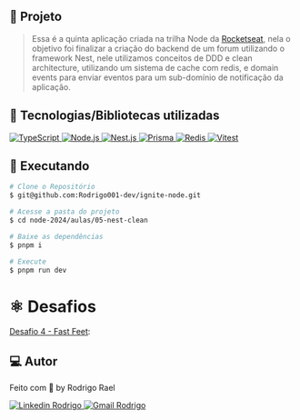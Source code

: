 ## :page_with_curl: Projeto

> Essa é a quinta aplicação criada na trilha Node da [Rocketseat](https://github.com/Rocketseat), nela o objetivo foi finalizar a criação do backend de um forum utilizando o framework Nest, nele utilizamos conceitos de DDD e clean architecture, utilizando um sistema de cache com redis, e domain events para enviar eventos para um sub-domínio de notificação da aplicação.

## 🚀 Tecnologias/Bibliotecas utilizadas

<a href="https://www.typescriptlang.org/" target="_blank"> <img src="https://img.shields.io/badge/-TypeScript-3178C6?style=flat-square&logo=TypeScript&logoColor=white" alt="TypeScript"> </a>
<a href="https://nodejs.org/en/" target="_blank"> <img src="https://img.shields.io/badge/-Node.js-32CD32?style=flat-square&logo=Node.js&logoColor=white" alt="Node.js"> </a>
<a href="https://docs.nestjs.com/" target="_blank"> <img src="https://img.shields.io/badge/-Nest.js-ED2945?style=flat-square&logo=Nestjs&logoColor=white" alt="Nest.js"> </a>
<a href="https://www.prisma.io/" target="_blank"> <img src="https://img.shields.io/badge/-Prisma-3368FF?style=flat-square&logo=prisma&logoColor=white" alt="Prisma"> </a>
<a href="https://redis.io/" target="_blank"> <img src="https://img.shields.io/badge/-Redis-e04b3f?style=flat-square&logo=redis&logoColor=white" alt="Redis"> </a>
<a href="https://vitest.dev/" target="_blank"> <img src="https://img.shields.io/badge/-Vitest-86B91A?style=flat-square&logo=vite&logoColor=white" alt="Vitest"> </a>

## :construction_worker: Executando

```bash
# Clone o Repositório
$ git@github.com:Rodrigo001-dev/ignite-node.git
```

```bash
# Acesse a pasta do projeto
$ cd node-2024/aulas/05-nest-clean
```

```bash
# Baixe as dependências
$ pnpm i
```

```bash
# Execute
$ pnpm run dev
```

# :atom_symbol: Desafios

[Desafio 4 - Fast Feet]():

## 💻 Autor

Feito com 💜 by Rodrigo Rael

<a href="https://www.linkedin.com/in/rodrigo-rael-a7a4b51a9/" target="_blank"> <img src="https://img.shields.io/badge/-RodrigoRael-blue?style=flat-square&logo=Linkedin&logoColor=white&link=https" alt="Linkedin Rodrigo"> </a>
<a href="https://img.shields.io/badge/-rodrigorael53@gmail.com-c14438?style=flat-square&logo=Gmail&logoColor=white&link=mailto:rodrigorael53@gmail.com" target="_blank"> <img src="https://img.shields.io/badge/-rodrigorael53@gmail.com-c14438?style=flat-square&logo=Gmail&logoColor=white&link=mailto:rodrigorael53@gmail.com" alt="Gmail Rodrigo"> </a>
